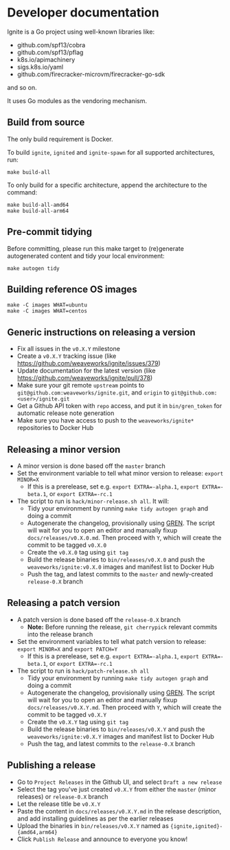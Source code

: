 # Developer documentation

Ignite is a Go project using well-known libraries like:

- github.com/spf13/cobra
- github.com/spf13/pflag
- k8s.io/apimachinery
- sigs.k8s.io/yaml
- github.com/firecracker-microvm/firecracker-go-sdk

and so on.

It uses Go modules as the vendoring mechanism.

## Build from source

The only build requirement is Docker.

To build `ignite`, `ignited` and `ignite-spawn` for all supported architectures, run:

```console
make build-all
```

To only build for a specific architecture, append the architecture to the command:

```console
make build-all-amd64
make build-all-arm64
```

## Pre-commit tidying

Before committing, please run this make target to (re)generate
autogenerated content and tidy your local environment:

```console
make autogen tidy
```

## Building reference OS images

```console
make -C images WHAT=ubuntu
make -C images WHAT=centos
```

## Generic instructions on releasing a version

- Fix all issues in the `v0.X.Y` milestone
- Create a `v0.X.Y` tracking issue (like https://github.com/weaveworks/ignite/issues/379)
- Update documentation for the latest version (like https://github.com/weaveworks/ignite/pull/378)
- Make sure your git remote `upstream` points to `git@github.com:weaveworks/ignite.git`, and `origin` to `git@github.com:<user>/ignite.git`
- Get a Github API token with `repo` access, and put it in `bin/gren_token` for automatic release note generation
- Make sure you have access to push to the `weaveworks/ignite*` repositories to Docker Hub

## Releasing a minor version

- A minor version is done based off the `master` branch
- Set the environment variable to tell what minor version to release: `export MINOR=X`
  - If this is a prerelease, set e.g. `export EXTRA=-alpha.1`, `export EXTRA=-beta.1`, or `export EXTRA=-rc.1`
- The script to run is `hack/minor-release.sh all`. It will:
  - Tidy your environment by running `make tidy autogen graph` and doing a commit
  - Autogenerate the changelog, provisionally using [GREN](https://github.com/github-tools/github-release-notes). The script will wait for you to open an editor and manually fixup `docs/releases/v0.X.0.md`. Then proceed with `Y`, which will create the commit to be tagged `v0.X.0`
  - Create the `v0.X.0` tag using `git tag`
  - Build the release binaries to `bin/releases/v0.X.0` and push the `weaveworks/ignite:v0.X.0` images and manifest list to Docker Hub
  - Push the tag, and latest commits to the `master` and newly-created `release-0.X` branch

## Releasing a patch version

- A patch version is done based off the `release-0.X` branch
  - **Note:** Before running the release, `git cherrypick` relevant commits into the release branch
- Set the environment variables to tell what patch version to release: `export MINOR=X` and `export PATCH=Y`
  - If this is a prerelease, set e.g. `export EXTRA=-alpha.1`, `export EXTRA=-beta.1`, or `export EXTRA=-rc.1`
- The script to run is `hack/patch-release.sh all`
  - Tidy your environment by running `make tidy autogen graph` and doing a commit
  - Autogenerate the changelog, provisionally using [GREN](https://github.com/github-tools/github-release-notes). The script will wait for you to open an editor and manually fixup `docs/releases/v0.X.Y.md`. Then proceed with `Y`, which will create the commit to be tagged `v0.X.Y`
  - Create the `v0.X.Y` tag using `git tag`
  - Build the release binaries to `bin/releases/v0.X.Y` and push the `weaveworks/ignite:v0.X.Y` images and manifest list to Docker Hub
  - Push the tag, and latest commits to the `release-0.X` branch

## Publishing a release

- Go to `Project Releases` in the Github UI, and select `Draft a new release`
- Select the tag you've just created `v0.X.Y` from either the `master` (minor releases) or `release-0.X` branch
- Let the release title be `v0.X.Y`
- Paste the content in `docs/releases/v0.X.Y.md` in the release description, and add installing guidelines as per the earlier releases
- Upload the binaries in `bin/releases/v0.X.Y` named as `{ignite,ignited}-{amd64,arm64}`
- Click `Publish Release` and announce to everyone you know!
